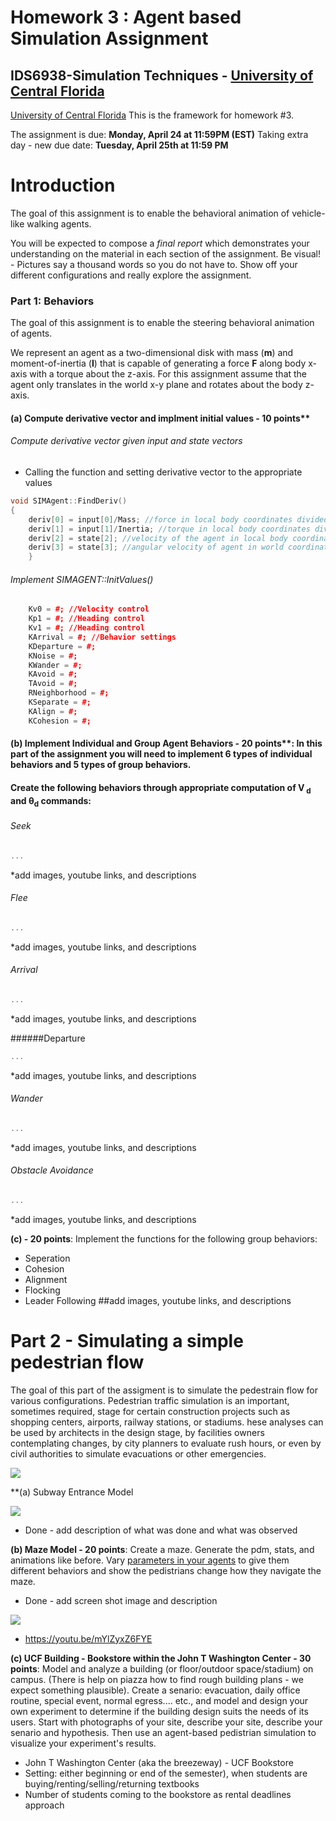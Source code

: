 # Homework 3 : Agent based Simulation Assignment 

## IDS6938-Simulation Techniques - [University of Central Florida](http://www.ist.ucf.edu/grad/)

[University of Central Florida](http://www.ist.ucf.edu/grad/)
This is the framework for homework #3. 

The assignment is due: **Monday, April  24 at 11:59PM (EST)** Taking extra day - new due date: **Tuesday, April 25th at 11:59 PM**

# Introduction
The goal of this assignment is to enable the behavioral animation of vehicle-like walking agents. 

You will be expected to compose a *final report* which demonstrates your understanding on the material in each section of the assignment. Be visual! - Pictures say a thousand words so you do not have to. Show off your different configurations and really explore the assignment.


### Part 1: Behaviors

The goal of this assignment is to enable the steering behavioral animation of agents.

We represent an agent as a two-dimensional disk with mass (**m**) and moment-of-inertia (**I**) that is capable of generating a force **F** along body x-axis with a torque about the z-axis. For this assignment assume that the agent only translates in the world x-y plane and rotates about the body z-axis.

#### (a) Compute derivative vector and implment initial values - 10 points** 

###### Compute derivative vector given input and state vectors
* Calling the function and setting derivative vector to the appropriate values
```C++
void SIMAgent::FindDeriv()
{	
    deriv[0] = input[0]/Mass; //force in local body coordinates divided by mass
	deriv[1] = input[1]/Inertia; //torque in local body coordinates divided by inertia
	deriv[2] = state[2]; //velocity of the agent in local body coordinates
	deriv[3] = state[3]; //angular velocity of agent in world coordinates
    }
```

###### Implement *SIMAGENT::InitValues()*
```C++
	Kv0 = #; //Velocity control
	Kp1 = #; //Heading control
	Kv1 = #; //Heading control
	KArrival = #; //Behavior settings
	KDeparture = #;
	KNoise = #;
	KWander = #;
	KAvoid = #;
	TAvoid = #;
	RNeighborhood = #;
	KSeparate = #;
	KAlign = #;
	KCohesion = #;
```


#### (b) Implement Individual and Group Agent Behaviors - 20 points**: In this part of the assignment you will need to implement 6 types of individual behaviors and 5 types of group behaviors. 

#### Create the following behaviors through appropriate computation of V<sub> d</sub>  and θ<sub>d</sub>  commands:


###### Seek
```C++
...
```
*add images, youtube links, and descriptions

###### Flee
```C++
...
```
*add images, youtube links, and descriptions

###### Arrival
```C++
...
```
*add images, youtube links, and descriptions

######Departure
```C++
...
```
*add images, youtube links, and descriptions

###### Wander
```C++
...
```
*add images, youtube links, and descriptions
###### Obstacle Avoidance
```C++
...
```
*add images, youtube links, and descriptions

**(c) - 20 points**: Implement the functions for the following group behaviors: 
* Seperation
* Cohesion 
* Alignment 
* Flocking
* Leader Following
 ##add images, youtube links, and descriptions

# Part 2 - Simulating a simple pedestrian flow

The goal of this part of the assigment is to simulate the pedestrain flow for various configurations. Pedestrian traffic simulation is an important, sometimes required, stage for certain construction projects such as shopping centers, airports, railway stations, or stadiums. hese analyses can be used by architects in the design stage, by facilities owners contemplating changes, by city planners to evaluate rush hours, or even by civil authorities to simulate evacuations or other emergencies. 

![](images/flow.png?raw=true)

**(a) Subway Entrance Model

![](images/anylogic_subwayhall.PNG?raw=true)

* Done - add description of what was done and what was observed

**(b) Maze Model - 20 points**: Create a maze. Generate the pdm, stats, and animations like before. Vary [parameters in your agents](https://help.anylogic.com/index.jsp?topic=/com.xj.anylogic.help/html/_PL/reference/Attributes.html) to give them different behaviors and show the pedistrians change how they navigate the maze.

* Done - add screen shot image and description

![](images/anylogic_maze.PNG?raw=true)


* https://youtu.be/mYlZyxZ6FYE

**(c) UCF Building - Bookstore within the John T Washington Center - 30 points**: Model and analyze a building (or floor/outdoor space/stadium) on campus. (There is help on piazza how to find rough building plans - we expect something plausible). Create a senario: evacuation, daily office routine, special event, normal egress.... etc., and model and design your own experiment to determine if the building design suits the needs of its users. Start with photographs of your site, describe your site, describe your senario and hypothesis. Then use an agent-based pedistrian simulation to visualize your experiment's results.

* John T Washington Center (aka the breezeway) - UCF Bookstore
* Setting: either beginning or end of the semester), when students are buying/renting/selling/returning textbooks
* Number of students coming to the bookstore as rental deadlines approach



